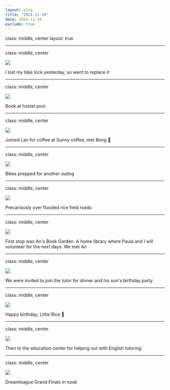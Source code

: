 ```yaml
---
layout: plog
title: "2024-11-10"
date: 2024-11-10
exclude: true
---
```


class: middle, center
layout: true

---

class: middle, center

<img class="plog-picture" src="{{ site.baseurl }}/img/plog/2024-11-10/01.jpg" />

I lost my bike lock yesterday, so went to replace it

---

class: middle, center

<img class="plog-picture" src="{{ site.baseurl }}/img/plog/2024-11-10/02.jpg" />

Book at hostel pool

---

class: middle, center

<img class="plog-picture" src="{{ site.baseurl }}/img/plog/2024-11-10/03.jpg" />

Joined Lan for coffee at Sunny coffee, met Bong 🐶

---

class: middle, center

<img class="plog-picture" src="{{ site.baseurl }}/img/plog/2024-11-10/04.jpg" />

Bikes prepped for another outing

---

class: middle, center

<img class="plog-picture" src="{{ site.baseurl }}/img/plog/2024-11-10/08.gif" />

Precariously over flooded rice field roads

---

class: middle, center

<img class="plog-picture" src="{{ site.baseurl }}/img/plog/2024-11-10/05.jpg" />

First stop was An's Book Garden. A home library where Paula and I will volunteer for the next days. We met An

---

class: middle, center

<img class="plog-picture" src="{{ site.baseurl }}/img/plog/2024-11-10/06.jpg" />

We were invited to join the tutor for dinner and his son's birthday party

---

class: middle, center

<img class="plog-picture" src="{{ site.baseurl }}/img/plog/2024-11-10/07.jpg" />

Happy birthday, Little Rice 🎈

---

class: middle, center

<img class="plog-picture" src="{{ site.baseurl }}/img/plog/2024-11-10/09.gif" />

Then to the education center for helping out with English tutoring

---

class: middle, center

<img class="plog-picture" src="{{ site.baseurl }}/img/plog/2024-11-10/10.jpg" />

Dreamleague Grand Finals in nook

